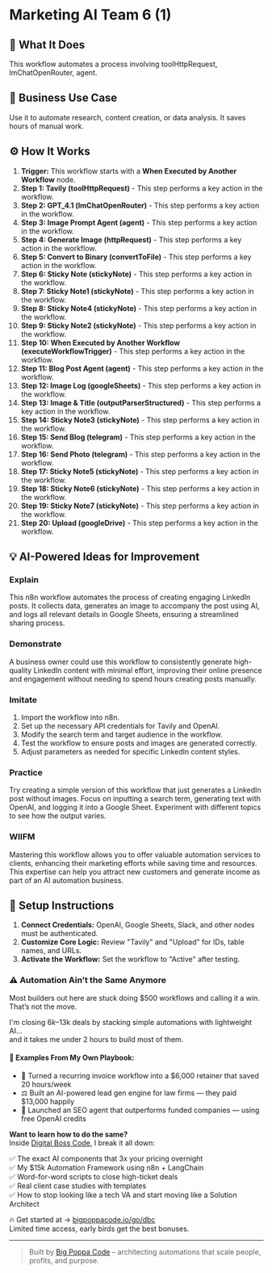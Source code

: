 # Marketing AI Team  6 (1)

## 🚀 What It Does
This workflow automates a process involving toolHttpRequest, lmChatOpenRouter, agent.

## 💼 Business Use Case
Use it to automate research, content creation, or data analysis. It saves hours of manual work.

## ⚙️ How It Works
1.  **Trigger:** This workflow starts with a **When Executed by Another Workflow** node.
2. **Step 1: Tavily (toolHttpRequest)** - This step performs a key action in the workflow.
3. **Step 2: GPT_4.1 (lmChatOpenRouter)** - This step performs a key action in the workflow.
4. **Step 3: Image Prompt Agent (agent)** - This step performs a key action in the workflow.
5. **Step 4: Generate Image (httpRequest)** - This step performs a key action in the workflow.
6. **Step 5: Convert to Binary (convertToFile)** - This step performs a key action in the workflow.
7. **Step 6: Sticky Note (stickyNote)** - This step performs a key action in the workflow.
8. **Step 7: Sticky Note1 (stickyNote)** - This step performs a key action in the workflow.
9. **Step 8: Sticky Note4 (stickyNote)** - This step performs a key action in the workflow.
10. **Step 9: Sticky Note2 (stickyNote)** - This step performs a key action in the workflow.
11. **Step 10: When Executed by Another Workflow (executeWorkflowTrigger)** - This step performs a key action in the workflow.
12. **Step 11: Blog Post Agent (agent)** - This step performs a key action in the workflow.
13. **Step 12: Image Log (googleSheets)** - This step performs a key action in the workflow.
14. **Step 13: Image & Title (outputParserStructured)** - This step performs a key action in the workflow.
15. **Step 14: Sticky Note3 (stickyNote)** - This step performs a key action in the workflow.
16. **Step 15: Send Blog (telegram)** - This step performs a key action in the workflow.
17. **Step 16: Send Photo (telegram)** - This step performs a key action in the workflow.
18. **Step 17: Sticky Note5 (stickyNote)** - This step performs a key action in the workflow.
19. **Step 18: Sticky Note6 (stickyNote)** - This step performs a key action in the workflow.
20. **Step 19: Sticky Note7 (stickyNote)** - This step performs a key action in the workflow.
21. **Step 20: Upload (googleDrive)** - This step performs a key action in the workflow.

## 💡 AI-Powered Ideas for Improvement
### Explain
This n8n workflow automates the process of creating engaging LinkedIn posts. It collects data, generates an image to accompany the post using AI, and logs all relevant details in Google Sheets, ensuring a streamlined sharing process.

### Demonstrate
A business owner could use this workflow to consistently generate high-quality LinkedIn content with minimal effort, improving their online presence and engagement without needing to spend hours creating posts manually.

### Imitate
1. Import the workflow into n8n.
2. Set up the necessary API credentials for Tavily and OpenAI.
3. Modify the search term and target audience in the workflow.
4. Test the workflow to ensure posts and images are generated correctly.
5. Adjust parameters as needed for specific LinkedIn content styles.

### Practice
Try creating a simple version of this workflow that just generates a LinkedIn post without images. Focus on inputting a search term, generating text with OpenAI, and logging it into a Google Sheet. Experiment with different topics to see how the output varies.

### WIIFM
Mastering this workflow allows you to offer valuable automation services to clients, enhancing their marketing efforts while saving time and resources. This expertise can help you attract new customers and generate income as part of an AI automation business.

## 🔧 Setup Instructions
1. **Connect Credentials:** OpenAI, Google Sheets, Slack, and other nodes must be authenticated.
2. **Customize Core Logic:** Review "Tavily" and "Upload" for IDs, table names, and URLs.
3. **Activate the Workflow:** Set the workflow to "Active" after testing.

### ⚠️ Automation Ain’t the Same Anymore

Most builders out here are stuck doing $500 workflows and calling it a win.  
That’s not the move.  

I'm closing $6k–$13k deals by stacking simple automations with lightweight AI...  
and it takes me under 2 hours to build most of them.

#### 🧠 Examples From My Own Playbook:
- 🔁 Turned a recurring invoice workflow into a $6,000 retainer that saved 20 hours/week  
- ⚖️ Built an AI-powered lead gen engine for law firms — they paid $13,000 happily  
- 🚀 Launched an SEO agent that outperforms funded companies — using free OpenAI credits  

**Want to learn how to do the same?**  
Inside [Digital Boss Code](https://bigpoppacode.io/go/dbc), I break it all down:

✅ The exact AI components that 3x your pricing overnight  
✅ My $15k Automation Framework using n8n + LangChain  
✅ Word-for-word scripts to close high-ticket deals  
✅ Real client case studies with templates  
✅ How to stop looking like a tech VA and start moving like a Solution Architect  

🔥 Get started at → [bigpoppacode.io/go/dbc](https://bigpoppacode.io/go/dbc)  
Limited time access, early birds get the best bonuses.

---
> Built by [Big Poppa Code](https://bigpoppacode.io) – architecting automations that scale people, profits, and purpose.
